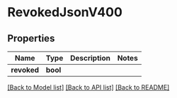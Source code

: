 # RevokedJsonV400

## Properties
Name | Type | Description | Notes
------------ | ------------- | ------------- | -------------
**revoked** | **bool** |  | 

[[Back to Model list]](../README.md#documentation-for-models) [[Back to API list]](../README.md#documentation-for-api-endpoints) [[Back to README]](../README.md)


